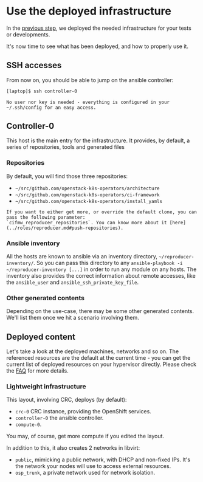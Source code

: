# Use the deployed infrastructure

In the [previous step](03_deploy_infra.md), we deployed the needed infrastructure for your
tests or developments.

It's now time to see what has been deployed, and how to properly use it.

## SSH accesses

From now on, you should be able to jump on the ansible controller:

```Bash
[laptop]$ ssh controller-0
```

~~~{tip}
No user nor key is needed - everything is configured in your ~/.ssh/config for an easy access.
~~~

## Controller-0

This host is the main entry for the infrastructure. It provides, by default, a series of repositories,
tools and generated files

### Repositories

By default, you will find those three repositories:

- `~/src/github.com/openstack-k8s-operators/architecture`
- `~/src/github.com/openstack-k8s-operators/ci-framework`
- `~/src/github.com/openstack-k8s-operators/install_yamls`

~~~{tip}
If you want to either get more, or override the default clone, you can pass the following parameter:
`cifmw_reproducer_repositories`. You can know more about it [here](../roles/reproducer.md#push-repositories).
~~~

### Ansible inventory

All the hosts are known to ansible via an inventory directory, `~/reproducer-inventory/`. So you can
pass this directory to any `ansible-playbook -i ~/reproducer-inventory [...]` in order to run any module
on any hosts. The inventory also provides the correct information about remote accesses, like the
`ansible_user` and `ansible_ssh_private_key_file`.

### Other generated contents

Depending on the use-case, there may be some other generated contents. We'll list them once we hit a scenario
involving them.

## Deployed content

Let's take a look at the deployed machines, networks and so on. The referenced resources are the default
at the current time - you can get the current list of deployed resources on your hypervisor directly.
Please check the [FAQ](./99_FAQ.md#how-can-i-see-the-deployed-libvirt-resources) for more details.

### Lightweight infrastructure

This layout, involving CRC, deploys (by default):

- `crc-0` CRC instance, providing the OpenShift services.
- `controller-0` the ansible controller.
- `compute-0`.

You may, of course, get more compute if you edited the layout.

In addition to this, it also creates 2 networks in libvirt:

- `public`, mimicking a public network, with DHCP and non-fixed IPs. It's the network your nodes will use to access external resources.
- `osp_trunk`, a private network used for network isolation.
